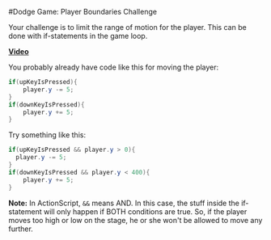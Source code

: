 #Dodge Game: Player Boundaries Challenge

Your challenge is to limit the range of motion for the player. This can be done with if-statements in the game loop.

**[Video](http://www.youtube.com/watch?v=YDt76BdIOVY)**

You probably already have code like this for moving the player:
```actionscript
if(upKeyIsPressed){
	player.y -= 5;
}
if(downKeyIsPressed){
	player.y += 5;
}
```

Try something like this:
```actionscript
if(upKeyIsPressed && player.y > 0){
  player.y -= 5;
}
if(downKeyIsPressed && player.y < 400){
	player.y += 5;
}
```

**Note:** In ActionScript, `&&` means AND. In this case, the stuff inside the if-statement will only happen if BOTH conditions are true. So, if the player moves too high or low on the stage, he or she won't be allowed to move any further.
